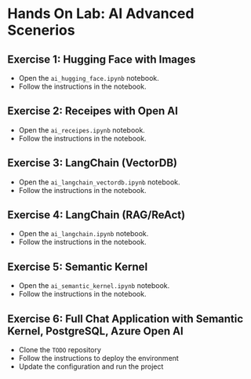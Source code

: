 # Hands On Lab: AI Advanced Scenerios

## Exercise 1: Hugging Face with Images

- Open the `ai_hugging_face.ipynb` notebook.
- Follow the instructions in the notebook.

## Exercise 2: Receipes with Open AI

- Open the `ai_receipes.ipynb` notebook.
- Follow the instructions in the notebook.

## Exercise 3: LangChain (VectorDB)

- Open the `ai_langchain_vectordb.ipynb` notebook.
- Follow the instructions in the notebook.

## Exercise 4: LangChain (RAG/ReAct)

- Open the `ai_langchain.ipynb` notebook.
- Follow the instructions in the notebook.

## Exercise 5: Semantic Kernel

- Open the `ai_semantic_kernel.ipynb` notebook.
- Follow the instructions in the notebook.

## Exercise 6: Full Chat Application with Semantic Kernel, PostgreSQL, Azure Open AI

- Clone the `TODO` repository
- Follow the instructions to deploy the environment
- Update the configuration and run the project
